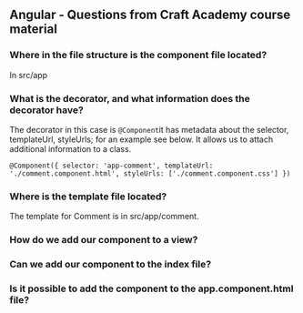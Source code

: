 ## Angular - Questions from Craft Academy course material

### Where in the file structure is the component file located?
In src/app   

### What is the decorator, and what information does the decorator have?
The decorator in this case is `@Component`it has metadata about the selector, templateUrl, styleUrls; for an example see below. It allows us to attach additional information to a class.

``@Component({
  selector: 'app-comment',
  templateUrl: './comment.component.html',
  styleUrls: ['./comment.component.css']
})``


### Where is the template file located?
The template for Comment is in src/app/comment.

### How do we add our component to a view?


### Can we add our component to the index file?

### Is it possible to add the component to the app.component.html file?

